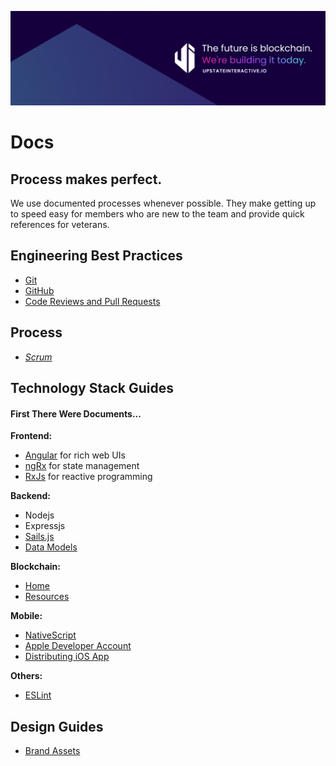 ![cover](/files/Cover.png)
# Docs 

## Process makes perfect.  

We use documented processes whenever possible. They make getting up to speed easy for members who are new to the team and provide quick references for veterans. 

## Engineering Best Practices
* [Git](docs/git.md)
* [GitHub](docs/github.md)
* [Code Reviews and Pull Requests](docs/pull-requests.md)

## Process 
* [_Scrum_](docs/scrum)

## Technology Stack Guides  
#### First There Were Documents...

__Frontend:__
* [Angular](docs/angular.md) for rich web UIs
* [ngRx](docs/ngrx.md) for state management
* [RxJs](docs/rxjs.md) for reactive programming

__Backend:__
* Nodejs
* Expressjs
* [Sails.js](docs/sails.md) 
* [Data Models](docs/data-models.md)

__Blockchain:__
* [Home](docs/blockchain/home.md)
* [Resources](docs/blockchain/resources.md)

__Mobile:__
* [NativeScript](docs/mobile/nativescript.md)
* [Apple Developer Account](docs/mobile/apple-account.md)
* [Distributing iOS App](docs/mobile/distribution.md)
  
__Others:__
* [ESLint](docs/eslint.md)  


## Design Guides
* [Brand Assets](docs/design/brand.md)

